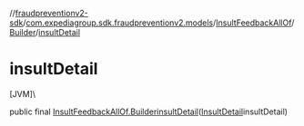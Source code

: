 //[fraudpreventionv2-sdk](../../../../index.md)/[com.expediagroup.sdk.fraudpreventionv2.models](../../index.md)/[InsultFeedbackAllOf](../index.md)/[Builder](index.md)/[insultDetail](insult-detail.md)

# insultDetail

[JVM]\

public final [InsultFeedbackAllOf.Builder](index.md)[insultDetail](insult-detail.md)([InsultDetail](../../-insult-detail/index.md)insultDetail)

